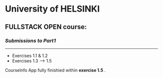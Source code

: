 # University of HELSINKI 

## FULLSTACK OPEN course:

### *Submissions to Part1*
---
* Exercises 1.1 & 1.2 
* Exercises 1.3 --> 1.5

CourseInfo App fully finishied within **exercise 1.5** .
